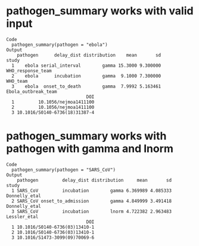 # pathogen_summary works with valid input

    Code
      pathogen_summary(pathogen = "ebola")
    Output
        pathogen      delay_dist distribution    mean       sd               study
      1    ebola serial_interval        gamma 15.3000 9.300000   WHO_response_team
      2    ebola      incubation        gamma  9.1000 7.300000            WHO_team
      3    ebola  onset_to_death        gamma  7.9992 5.163461 Ebola_outbreak_team
                                  DOI
      1         10.1056/nejmoa1411100
      2         10.1056/nejmoa1411100
      3 10.1016/S0140-6736(18)31387-4

# pathogen_summary works with pathogen with gamma and lnorm

    Code
      pathogen_summary(pathogen = "SARS_CoV")
    Output
        pathogen         delay_dist distribution     mean       sd         study
      1 SARS_CoV         incubation        gamma 6.369989 4.085333 Donnelly_etal
      2 SARS_CoV onset_to_admission        gamma 4.849999 3.491418 Donnelly_etal
      3 SARS_CoV         incubation        lnorm 4.722382 2.963483  Lessler_etal
                                  DOI
      1 10.1016/S0140-6736(03)13410-1
      2 10.1016/S0140-6736(03)13410-1
      3 10.1016/S1473-3099(09)70069-6

